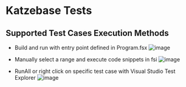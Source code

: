﻿# Katzebase Tests

## Supported Test Cases Execution Methods

- Build and run with entry point defined in Program.fsx
  ![image](https://github.com/user-attachments/assets/f2ca917d-cb82-435b-8666-4e5d4c7729f7)

- Manually select a range and execute code snippets in fsi
  ![image](https://github.com/user-attachments/assets/45aef106-9ee0-47ab-9255-9425510c5d01)

- RunAll or right click on specific test case with Visual Studio Test Explorer
  ![image](https://github.com/user-attachments/assets/a8dcd215-54d6-42ef-aed6-3e19a6fcb81c)
